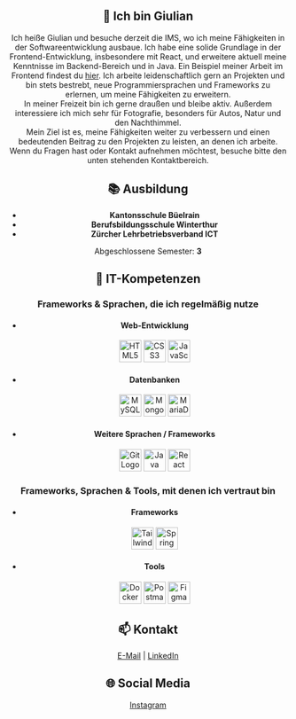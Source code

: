 <h2 align="center">👋 Ich bin Giulian</h2>
<p align="center">
Ich heiße Giulian und besuche derzeit die IMS, wo ich meine Fähigkeiten in der Softwareentwicklung ausbaue. Ich habe eine solide Grundlage in der Frontend-Entwicklung, insbesondere mit React, und erweitere aktuell meine Kenntnisse im Backend-Bereich und in Java. Ein Beispiel meiner Arbeit im Frontend findest du <a href="https://versicherungsrechner-coral.vercel.app/">hier</a>. Ich arbeite leidenschaftlich gern an Projekten und bin stets bestrebt, neue Programmiersprachen und Frameworks zu erlernen, um meine Fähigkeiten zu erweitern. <br> In meiner Freizeit bin ich gerne draußen und bleibe aktiv. Außerdem interessiere ich mich sehr für Fotografie, besonders für Autos, Natur und den Nachthimmel. <br> Mein Ziel ist es, meine Fähigkeiten weiter zu verbessern und einen bedeutenden Beitrag zu den Projekten zu leisten, an denen ich arbeite. Wenn du Fragen hast oder Kontakt aufnehmen möchtest, besuche bitte den unten stehenden Kontaktbereich.
</p><h2 align="center">📚 Ausbildung</h2>
<div align="center">
  <ul>
    <li>
      <b>Kantonsschule Büelrain</b><br>
    </li>
    <li>
      <b>Berufsbildungsschule Winterthur</b><br>
    </li>
    <li>
      <b>Zürcher Lehrbetriebsverband ICT</b><br>
    </li>
  </ul>
  Abgeschlossene Semester: <b>3</b>
</div><h2 align="center">🌟 IT-Kompetenzen</h2>
<h3 align="center">Frameworks & Sprachen, die ich regelmäßig nutze</h3>
<div align="center">
  <ul>
    <li>
      <h4>Web-Entwicklung</h4>
      <!-- HTML -->
      <img src="https://cdn.jsdelivr.net/gh/devicons/devicon/icons/html5/html5-original.svg" height="40" alt="HTML5 Logo" />
      <!-- CSS -->
      <img src="https://cdn.jsdelivr.net/gh/devicons/devicon/icons/css3/css3-original.svg" height="40" alt="CSS3 Logo" />
      <!-- JS -->
      <img src="https://cdn.simpleicons.org/javascript/F7DF1E" height="40" alt="JavaScript Logo" />
    </li>
    <li>
      <h4>Datenbanken</h4>
      <!-- MySQL -->
      <img src="https://upload.wikimedia.org/wikipedia/de/d/dd/MySQL_logo.svg" height="40" alt="MySQL Logo" />
      <!-- MongoDB -->
      <img src="https://www.svgrepo.com/show/331488/mongodb.svg" height="40" alt="MongoDB Logo" />
      <!-- MariaDB -->
      <img src="https://mariadb.com/wp-content/uploads/2019/11/mariadb-logo-vertical_blue.svg" height="40" alt="MariaDB Logo" />
    </li>
    <li>
      <h4>Weitere Sprachen / Frameworks</h4>
      <!-- GIT -->
      <img src="https://cdn.jsdelivr.net/gh/devicons/devicon/icons/git/git-original.svg" height="40" alt="Git Logo" />
      <!-- JAVA -->
      <img src="https://cdn.jsdelivr.net/gh/devicons/devicon/icons/java/java-original.svg" height="40" alt="Java Logo" />
      <!-- REACT -->
      <img src="https://upload.wikimedia.org/wikipedia/commons/a/a7/React-icon.svg" height="40" alt="React Logo" />
    </li>
  </ul>
</div>
<h3 align="center">Frameworks, Sprachen & Tools, mit denen ich vertraut bin</h3>
<div align="center">
  <ul>
    <li>
      <h4>Frameworks</h4>
      <!-- TAILWIND -->
      <img src="https://upload.wikimedia.org/wikipedia/commons/d/d5/Tailwind_CSS_Logo.svg" height="40" alt="Tailwind CSS Logo" />
      <!-- SPRINGBOOT -->
      <img src="https://upload.wikimedia.org/wikipedia/commons/7/79/Spring_Boot.svg" height="40" alt="Spring Boot Logo" />
    </li>
    <li>
      <h4>Tools</h4>
      <!-- DOCKER -->
      <img src="https://www.svgrepo.com/show/331370/docker.svg" height="40" alt="Docker Logo"/>
      <!-- POSTMAN -->
      <img src="https://www.svgrepo.com/show/354202/postman-icon.svg" height="40" alt="Postman Logo"/>
      <!-- FIGMA -->
      <img src="https://upload.wikimedia.org/wikipedia/commons/3/33/Figma-logo.svg" height="40" alt="Figma Logo"/>
    </li>
  </ul>
</div><h2 align="center">📫 Kontakt</h2>
<p align="center">
  <a href="mailto:mazzeo.giulian@gmail.com">E-Mail</a> | 
  <a href="https://www.linkedin.com/in/dominik-h%C3%A4mmerle-10956221b/">LinkedIn</a>
</p>
<h2 align="center">🌐 Social Media</h2>
<p align="center">
  <a href="https://www.instagram.com/giulian838/">Instagram</a>
</p>
